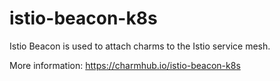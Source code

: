 # istio-beacon-k8s

Istio Beacon is used to attach charms to the Istio service mesh.



More information: https://charmhub.io/istio-beacon-k8s
